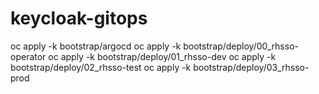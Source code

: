 # keycloak-gitops
oc apply -k bootstrap/argocd
oc apply -k bootstrap/deploy/00_rhsso-operator
oc apply -k bootstrap/deploy/01_rhsso-dev
oc apply -k bootstrap/deploy/02_rhsso-test
oc apply -k bootstrap/deploy/03_rhsso-prod 